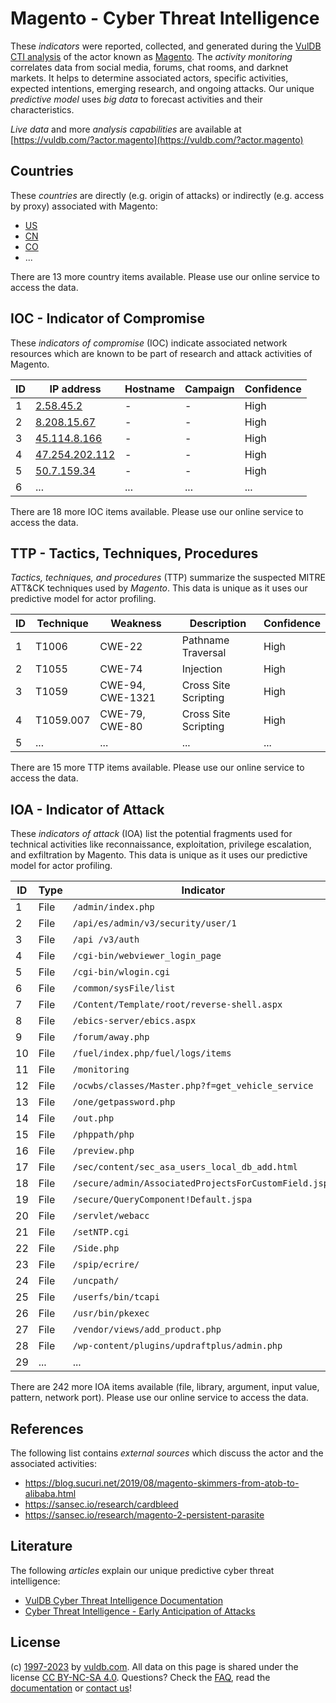 # Magento - Cyber Threat Intelligence

These _indicators_ were reported, collected, and generated during the [VulDB CTI analysis](https://vuldb.com/?kb.cti) of the actor known as [Magento](https://vuldb.com/?actor.magento). The _activity monitoring_ correlates data from social media, forums, chat rooms, and darknet markets. It helps to determine associated actors, specific activities, expected intentions, emerging research, and ongoing attacks. Our unique _predictive model_ uses _big data_ to forecast activities and their characteristics.

_Live data_ and more _analysis capabilities_ are available at [https://vuldb.com/?actor.magento](https://vuldb.com/?actor.magento)

## Countries

These _countries_ are directly (e.g. origin of attacks) or indirectly (e.g. access by proxy) associated with Magento:

* [US](https://vuldb.com/?country.us)
* [CN](https://vuldb.com/?country.cn)
* [CO](https://vuldb.com/?country.co)
* ...

There are 13 more country items available. Please use our online service to access the data.

## IOC - Indicator of Compromise

These _indicators of compromise_ (IOC) indicate associated network resources which are known to be part of research and attack activities of Magento.

ID | IP address | Hostname | Campaign | Confidence
-- | ---------- | -------- | -------- | ----------
1 | [2.58.45.2](https://vuldb.com/?ip.2.58.45.2) | - | - | High
2 | [8.208.15.67](https://vuldb.com/?ip.8.208.15.67) | - | - | High
3 | [45.114.8.166](https://vuldb.com/?ip.45.114.8.166) | - | - | High
4 | [47.254.202.112](https://vuldb.com/?ip.47.254.202.112) | - | - | High
5 | [50.7.159.34](https://vuldb.com/?ip.50.7.159.34) | - | - | High
6 | ... | ... | ... | ...

There are 18 more IOC items available. Please use our online service to access the data.

## TTP - Tactics, Techniques, Procedures

_Tactics, techniques, and procedures_ (TTP) summarize the suspected MITRE ATT&CK techniques used by _Magento_. This data is unique as it uses our predictive model for actor profiling.

ID | Technique | Weakness | Description | Confidence
-- | --------- | -------- | ----------- | ----------
1 | T1006 | CWE-22 | Pathname Traversal | High
2 | T1055 | CWE-74 | Injection | High
3 | T1059 | CWE-94, CWE-1321 | Cross Site Scripting | High
4 | T1059.007 | CWE-79, CWE-80 | Cross Site Scripting | High
5 | ... | ... | ... | ...

There are 15 more TTP items available. Please use our online service to access the data.

## IOA - Indicator of Attack

These _indicators of attack_ (IOA) list the potential fragments used for technical activities like reconnaissance, exploitation, privilege escalation, and exfiltration by Magento. This data is unique as it uses our predictive model for actor profiling.

ID | Type | Indicator | Confidence
-- | ---- | --------- | ----------
1 | File | `/admin/index.php` | High
2 | File | `/api/es/admin/v3/security/user/1` | High
3 | File | `/api /v3/auth` | High
4 | File | `/cgi-bin/webviewer_login_page` | High
5 | File | `/cgi-bin/wlogin.cgi` | High
6 | File | `/common/sysFile/list` | High
7 | File | `/Content/Template/root/reverse-shell.aspx` | High
8 | File | `/ebics-server/ebics.aspx` | High
9 | File | `/forum/away.php` | High
10 | File | `/fuel/index.php/fuel/logs/items` | High
11 | File | `/monitoring` | Medium
12 | File | `/ocwbs/classes/Master.php?f=get_vehicle_service` | High
13 | File | `/one/getpassword.php` | High
14 | File | `/out.php` | Medium
15 | File | `/phppath/php` | Medium
16 | File | `/preview.php` | Medium
17 | File | `/sec/content/sec_asa_users_local_db_add.html` | High
18 | File | `/secure/admin/AssociatedProjectsForCustomField.jspa` | High
19 | File | `/secure/QueryComponent!Default.jspa` | High
20 | File | `/servlet/webacc` | High
21 | File | `/setNTP.cgi` | Medium
22 | File | `/Side.php` | Medium
23 | File | `/spip/ecrire/` | High
24 | File | `/uncpath/` | Medium
25 | File | `/userfs/bin/tcapi` | High
26 | File | `/usr/bin/pkexec` | High
27 | File | `/vendor/views/add_product.php` | High
28 | File | `/wp-content/plugins/updraftplus/admin.php` | High
29 | ... | ... | ...

There are 242 more IOA items available (file, library, argument, input value, pattern, network port). Please use our online service to access the data.

## References

The following list contains _external sources_ which discuss the actor and the associated activities:

* https://blog.sucuri.net/2019/08/magento-skimmers-from-atob-to-alibaba.html
* https://sansec.io/research/cardbleed
* https://sansec.io/research/magento-2-persistent-parasite

## Literature

The following _articles_ explain our unique predictive cyber threat intelligence:

* [VulDB Cyber Threat Intelligence Documentation](https://vuldb.com/?kb.cti)
* [Cyber Threat Intelligence - Early Anticipation of Attacks](https://www.scip.ch/en/?labs.20201022)

## License

(c) [1997-2023](https://vuldb.com/?kb.changelog) by [vuldb.com](https://vuldb.com/?kb.about). All data on this page is shared under the license [CC BY-NC-SA 4.0](https://creativecommons.org/licenses/by-nc-sa/4.0/). Questions? Check the [FAQ](https://vuldb.com/?kb.faq), read the [documentation](https://vuldb.com/?kb) or [contact us](https://vuldb.com/?contact)!
